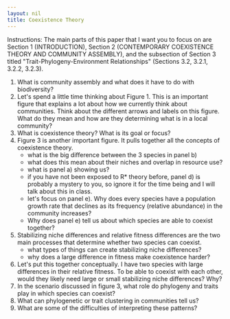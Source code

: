 ```yaml
---
layout: nil
title: Coexistence Theory
---
```

Instructions: The main parts of this paper that I want you to focus on are Section 1 (INTRODUCTION), Section 2 (CONTEMPORARY COEXISTENCE THEORY AND COMMUNITY ASSEMBLY), and the subsection of Section 3 titled "Trait-Phylogeny-Environment Relationships" (Sections 3.2, 3.2.1, 3.2.2, 3.2.3).

1. What is community assembly and what does it have to do with biodiversity?
2. Let's spend a little time thinking about Figure 1. This is an important figure that explains a lot about how we currently think about communities. Think about the different arrows and labels on this figure. What do they mean and how are they determining what is in a local community?
3. What is coexistence theory? What is its goal or focus?
4. Figure 3 is another important figure. It pulls together all the concepts of coexistence theory. 
    * what is the big difference between the 3 species in panel b)
    * what does this mean about their niches and overlap in resource use?
    * what is panel a) showing us?
    * if you have not been exposed to R* theory before, panel d) is probably a mystery to you, so ignore it for the time being and I will talk about this in class.
    * let's focus on panel e). Why does every species have a population growth rate that declines as its frequency (relative abundance) in the community increases?
    * Why does panel e) tell us about which species are able to coexist together?
5. Stabilizing niche differences and relative fitness differences are the two main processes that determine whether two species can coexist. 
    * what types of things can create stabilizing niche differences?
    * why does a large difference in fitness make coexistence harder?
6. Let's put this together conceptually. I have two species with large differences in their relative fitness. To be able to coexist with each other, would they likely need large or small stabilizing niche differences? Why?
7. In the scenario discussed in figure 3, what role do phylogeny and traits play in which species can coexist?
8. What can phylogenetic or trait clustering in communities tell us?
9. What are some of the difficulties of interpreting these patterns?
